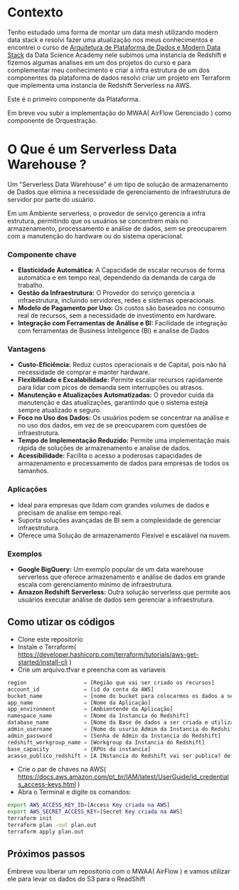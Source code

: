 # Contexto
Tenho estudado uma forma de montar um data mesh utilizando modern data stack e resolvi fazer uma atualização nos meus conhecimentos e encontrei o curso de <a href="https://www.datascienceacademy.com.br/course/arquitetura-de-plataforma-de-dados-e-modern-data-stack">Arquitetura de Plataforma de Dados e Modern Data Stack</a> da Data Science Academy nele subimos uma instancia de Redshift e fizemos algumas analises em um dos projetos do curso e para complementar meu conhecimento e criar a infra estrutura de um dos componentes da plataforma de dados resolvi criar um projeto em Terraform que implementa uma instancia de Redshift Serverless na AWS.

Este é o primeiro componente da Plataforma.

Em breve vou subir a implementação do MWAA( AirFlow Gerenciado ) como componente de Orquestração.

# O Que é um Serverless Data Warehouse ?
Um "Serverless Data Warehouse" é um tipo de solução de armazenamento de Dados que elimina a necessidade de gerenciamento de infraestrutura de servidor por parte do usuário.

Em um Ambiente serverless, o provedor de serviço gerencia a infra estrutura, permitindo que os usuários se concentrem mais no armazenamento, processamento e análise de dados, sem se preocuparem com a manutenção do hardware ou do sistema operacional.

### Componente chave
- **Elasticidade Automática:** A Capacidade de escalar recursos de forma automática e em tempo real, dependendo da demanda de carga de trabalho.
- **Gestão da Infraestrutura:** O Provedor do serviço gerencia a infraestrutura, incluindo servidores, redes e sistemas operacionais.
- **Modelo de Pagamento por Uso:** Os custos são baseados no consumo real de recursos, sem a necessidade de investimento em hardware.
- **Integração com Ferramentas de Análise e BI:** Facilidade de integração com ferramentas de Business Inteligence (BI) e analise de Dados

### Vantagens 
- **Custo-Eficiência:** Reduz custos operacionais e de Capital, pois não há necessidade de comprar e manter hardware.
- **Flexibilidade e Excalabilidade:** Permite escalar recursos rapidamente para lidar com picos de demanda sem interrupções ou atrasos.
- **Manutenção e Atualizações Automatizadas:** O provedor cuida da manutenção e das atualizações, garantindo que o sistema esteja sempre atualizado e seguro.
- **Foco no Uso dos Dados:** Os usuários podem se concentrar na análise e no uso dos dados, em vez de se preocuparem com questões de infraestrutura.
- **Tempo de Implementação Reduzido:** Permite uma implementação mais rápida de soluções de armazenamento e analise de dados.
- **Acessibilidade:** Facilita o acesso a poderosas capacidades de armazenamento e processamento de dados para empresas de  todos os tamanhos.

### Aplicações
- Ideal para empresas que lidam com grandes volumes de dados e precisam de analise em tempo real.
- Suporta soluções avançadas de BI sem a complexidade de gerenciar infraestrutura.
- Oferece uma Solução de armazenamento Flexivel e escalável na nuvem.

### Exemplos
- **Google BigQuery:** Um exemplo popular de um data warehouse serverless que oferece armazenamento e análise de dados em grande escala com gerenciamento mínimo de infraestrutura.
- **Amazon Redshift Serverless:** Outra solução serverless que permite aos usuários executar análise de dados sem gerenciar a infraestrutura.

## Como utizar os códigos

- Clone este repositorio
- Instale o Terraform( https://developer.hashicorp.com/terraform/tutorials/aws-get-started/install-cli )
- Crie um arquivo.tfvar e preencha com as variaveis
```terraform
region                  = [Região que vai ser criado os recursos]
account_id              = [id da conta da AWS]
bucket_name             = [nome do bucket para colocarmos os dados a serem importados]
app_name                = [Nome da Aplicação]
app_environment         = [Ambientende da Aplicação]
namespace_name          = [Nome da Instancia do Redshift]
database_name           = [Nome da Base de dados a ser criada e utilizada]
admin_username          = [Nome do usurio Admim da Instancia do Redshift]
admin_password          = [Senha de Admin da Instancia do Redshift]
redshift_workgroup_name = [Workgroup da Instancia do Redshift]
base_capacity           = [RPUs da instancia]
acasso_publico_redshift = [A INstancia do Redshift vai ser publica? default False]
```
- Crie o par de chaves na AWS( https://docs.aws.amazon.com/pt_br/IAM/latest/UserGuide/id_credentials_access-keys.html )
- Abra o Terminal e digite os comandos:
```bash
export AWS_ACCESS_KEY_ID=[Access Key criada na AWS]
export AWS_SECRET_ACCESS_KEY=[Secret Key criada na AWS]
terraform init
terraform plan -out plan.out
terraform apply plan.out
```
## Próximos passos
Embreve vou liberar um repositorio com o MWAA( AirFlow ) e vamos utilizar ele para levar os dados do S3 para o ReadShift